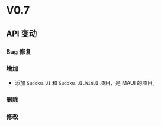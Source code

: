 ﻿# V0.7
## API 变动

### Bug 修复



### 增加

* 添加 `Sudoku.UI` 和 `Sudoku.UI.WinUI` 项目，是 MAUI 的项目。

### 删除



### 修改

